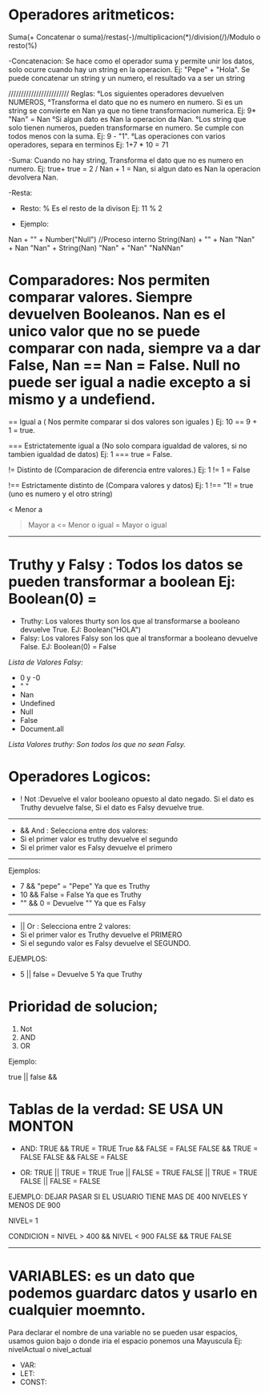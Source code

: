 # Operadores aritmeticos:

Suma(+ Concatenar o suma)/restas(-)/multiplicacion(*)/division(/)/Modulo o resto(%)

-Concatenacion: Se hace como el operador suma y permite unir los datos, solo ocurre cuando hay un string en la operacion. Ej: "Pepe" + "Hola". Se puede concatenar un string y un numero, el resultado va a ser un string

////////////////////////
Reglas:
°Los siguientes operadores devuelven NUMEROS,
°Transforma el dato que no es numero en numero. Si es un string se convierte en Nan ya que no tiene transformacion numerica. Ej: 9* "Nan" = Nan
°Si algun dato es Nan la operacion da Nan.
°Los string que solo tienen numeros, pueden transformarse en numero. Se cumple con todos menos con la suma. Ej: 9 - "1".
°Las operaciones con varios operadores, separa en terminos Ej: 1+7 * 10 = 71

-Suma: Cuando no hay string, Transforma el dato que no es numero en numero. Ej: true+ true = 2 / Nan + 1 = Nan, si algun dato es Nan la operacion devolvera Nan.

-Resta: 


- Resto: % Es el resto de la divison Ej: 11 % 2

- Ejemplo:

Nan + "" + Number("Null")
//Proceso interno
String(Nan) + "" + Nan
"Nan" + Nan
"Nan" + String(Nan)
"Nan" + "Nan"
"NaNNan"



# Comparadores: Nos permiten comparar valores. Siempre devuelven Booleanos. Nan es el unico valor que no se puede comparar con nada, siempre va a dar False, Nan == Nan = False. Null no puede ser igual a nadie excepto a si mismo y a undefiend.

== Igual a ( Nos permite comparar si dos valores son iguales ) Ej: 10 == 9 + 1 = true.

=== Estrictatemente igual a (No solo compara igualdad de valores, si no tambien igualdad de datos) Ej: 1 === true = False.

!= Distinto de (Comparacion de diferencia entre valores.) Ej: 1 != 1 = False

!== Estrictamente distinto de (Compara valores y datos) Ej: 1 !== "1! = true (uno es numero y el otro string)

< Menor a 
> Mayor a
<= Menor o igual
>= Mayor o igual


-----------------------------------------------------------------------------------------------------------------------------------------------------



# Truthy y Falsy : Todos los datos se pueden transformar a boolean Ej: Boolean(0) = 
- Truthy: Los valores thurty son los que al transformarse a booleano devuelve True.    EJ: Boolean("HOLA")
- Falsy: Los valores Falsy son los que al transformar a booleano devuelve False.       EJ: Boolean(0) = False


*Lista de Valores Falsy:*
 - 0 y -0
 - " "
 - Nan
 - Undefined
 - Null
 - False
 - Document.all

 *Lista Valores truthy: Son todos los que no sean Falsy.*


# Operadores Logicos:

- ! Not :Devuelve el valor booleano opuesto al dato negado. Si el dato es Truthy devuelve false, Si el dato es Falsy devuelve true.

------------------------------------------------------------------------------------------------------

- && And : Selecciona entre dos valores: 
- Si el primer valor es truthy devuelve el segundo
- Si el primer valor es Falsy devuelve el primero

-------------------------------------------------------------------------------------

Ejemplos:
- 7 && "pepe" = "Pepe" Ya que es Truthy
- 10 && False = False Ya que es Truthy
- "" && 0 = Devuelve "" Ya que es Falsy

----------------------------------------------------------

- || Or : Selecciona entre 2 valores:
- Si el primer valor es Truthy devuelve el PRIMERO
- Si el segundo valor es Falsy devuelve el SEGUNDO.


EJEMPLOS:
- 5 || false = Devuelve 5 Ya que Truthy


# Prioridad de solucion;
1. Not
2. AND
3. OR


Ejemplo:

true || false && 




# Tablas de la verdad: SE USA UN MONTON

- AND:
TRUE && TRUE = TRUE
True && FALSE = FALSE
FALSE && TRUE = FALSE
FALSE && FALSE = FALSE

- OR:
TRUE || TRUE = TRUE
True || FALSE = TRUE
FALSE || TRUE = TRUE
FALSE || FALSE = FALSE



EJEMPLO:
DEJAR PASAR SI EL USUARIO TIENE MAS DE 400 NIVELES Y MENOS DE 900

NIVEL= 1

CONDICION = NIVEL > 400 && NIVEL < 900
              FALSE &&  TRUE
                   FALSE 


----------------------------------------------------------------------------

# VARIABLES:  es un dato que podemos guardarc datos y usarlo en cualquier moemnto. 
Para declarar el nombre de una variable no se pueden usar espacios, usamos guion bajo o donde iria el espacio ponemos una Mayuscula Ej: nivelActual o nivel_actual
- VAR:
- LET:
- CONST:


